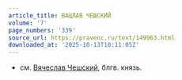 ```yaml
---
article_title: ВАЦЛАВ ЧЕШСКИЙ
volume: '7'
page_numbers: '339'
source_url: https://pravenc.ru/text/149963.html
downloaded_at: '2025-10-13T10:11:05Z'
---
```


- см. [Вячеслав Чешский](<https://pravenc.ru/text/Вячеслав Чешский.html>), блгв. князь.
